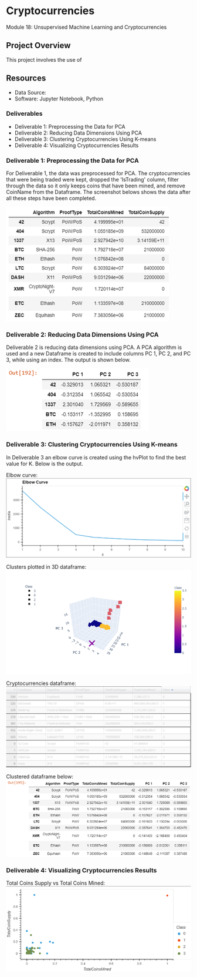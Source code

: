 # Cryptocurrencies
Module 18: Unsupervised Machine Learning and Cryptocurrencies

## Project Overview
This project involves the use of 

## Resources
- Data Source:
- Software: Jupyter Notebook,  Python

### Deliverables
- Deliverable 1: Preprocessing the Data for PCA
- Deliverable 2: Reducing Data Dimensions Using PCA
- Deliverable 3: Clustering Cryptocurrencies Using K-means
- Deliverable 4: Visualizing Cryptocurrencies Results

### Deliverable 1: Preprocessing the Data for PCA
For Deliverable 1, the data was preprocessed for PCA. The cryptocurrencies that were being traded were kept, dropped the 'IsTrading' column, filter through the data so it only keeps coins that have been mined, and remove CoinName from the Dataframe. 
The screenshot belows shows the data after all these steps have been completed.

![](Crypto8.PNG)


### Deliverable 2: Reducing Data Dimensions Using PCA
Deliverable 2 is reducing data dimensions using PCA. A PCA algorithm is used and a new Dataframe is created to include columns PC 1, PC 2, and PC 3, while using an index. The output is shown below. 

![](Crypto6.PNG)


### Deliverable 3: Clustering Cryptocurrencies Using K-means
In Deliverable 3 an elbow curve is created using the hvPlot to find the best value for K. Below is the output.

Elbow curve:
![](Crypto1.PNG)

Clusters plotted in 3D dataframe:
![](Crypto2.png)

Cryptocurrencies dataframe:
![](Crypto3.PNG)

Clustered dataframe below:
![](Crypto7.PNG)


### Deliverable 4: Visualizing Cryptocurrencies Results
Total Coins Supply vs Total Coins Mined:
![](Crypto4.PNG)

